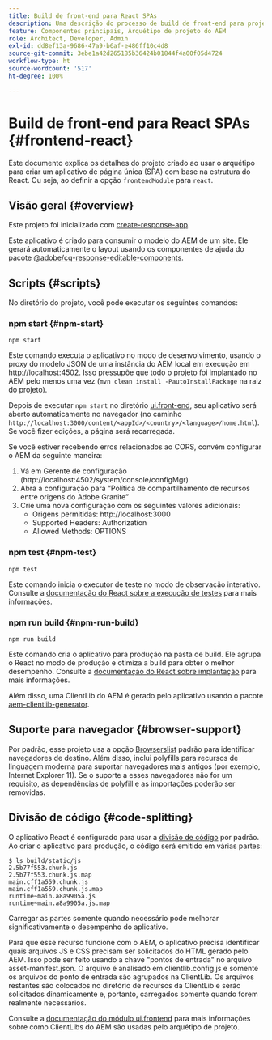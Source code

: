 ```yaml
---
title: Build de front-end para React SPAs
description: Uma descrição do processo de build de front-end para projetos de SPA baseados no React
feature: Componentes principais, Arquétipo de projeto do AEM
role: Architect, Developer, Admin
exl-id: dd8ef13a-9686-47a9-b6af-e486ff10c4d8
source-git-commit: 3ebe1a42d265185b36424b01844f4a00f05d4724
workflow-type: ht
source-wordcount: '517'
ht-degree: 100%

---
```


# Build de front-end para React SPAs {#frontend-react}

Este documento explica os detalhes do projeto criado ao usar o arquétipo para criar um aplicativo de página única (SPA) com base na estrutura do React. Ou seja, ao definir a opção `frontendModule` para `react`.

## Visão geral {#overview}

Este projeto foi inicializado com [create-response-app](https://github.com/facebook/create-react-app).

Este aplicativo é criado para consumir o modelo do AEM de um site. Ele gerará automaticamente o layout usando os componentes de ajuda do pacote [@adobe/cq-response-editable-components](https://www.npmjs.com/package/@adobe/cq-react-editable-components).

## Scripts {#scripts}

No diretório do projeto, você pode executar os seguintes comandos:

### npm start {#npm-start}

```shell
npm start
```

Este comando executa o aplicativo no modo de desenvolvimento, usando o proxy do modelo JSON de uma instância do AEM local em execução em http://localhost:4502. Isso pressupõe que todo o projeto foi implantado no AEM pelo menos uma vez (`mvn clean install -PautoInstallPackage` na raiz do projeto).

Depois de executar `npm start` no diretório [ui.front-end](uifrontend.md), seu aplicativo será aberto automaticamente no navegador (no caminho `http://localhost:3000/content/<appId>/<country>/<language>/home.html`). Se você fizer edições, a página será recarregada.

Se você estiver recebendo erros relacionados ao CORS, convém configurar o AEM da seguinte maneira:

1. Vá em Gerente de configuração (http://localhost:4502/system/console/configMgr)
1. Abra a configuração para “Política de compartilhamento de recursos entre origens do Adobe Granite”
1. Crie uma nova configuração com os seguintes valores adicionais:
   * Origens permitidas: http://localhost:3000
   * Supported Headers: Authorization
   * Allowed Methods: OPTIONS

### npm test {#npm-test}

```shell
npm test
```

Este comando inicia o executor de teste no modo de observação interativo. Consulte a [documentação do React sobre a execução de testes](https://facebook.github.io/create-react-app/docs/running-tests) para mais informações.

### npm run build {#npm-run-build}

```shell
npm run build
```

Este comando cria o aplicativo para produção na pasta de build. Ele agrupa o React no modo de produção e otimiza a build para obter o melhor desempenho. Consulte a [documentação do React sobre implantação](https://facebook.github.io/create-react-app/docs/deployment) para mais informações.

Além disso, uma ClientLib do AEM é gerado pelo aplicativo usando o pacote [aem-clientlib-generator](https://github.com/wcm-io-frontend/aem-clientlib-generator).

## Suporte para navegador {#browser-support}

Por padrão, esse projeto usa a opção [Browserslist](https://github.com/browserslist/browserslist) padrão para identificar navegadores de destino. Além disso, inclui polyfills para recursos de linguagem moderna para suportar navegadores mais antigos (por exemplo, Internet Explorer 11). Se o suporte a esses navegadores não for um requisito, as dependências de polyfill e as importações poderão ser removidas.

## Divisão de código {#code-splitting}

O aplicativo React é configurado para usar a [divisão de código](https://webpack.js.org/guides/code-splitting) por padrão. Ao criar o aplicativo para produção, o código será emitido em várias partes:

```shell
$ ls build/static/js
2.5b77f553.chunk.js
2.5b77f553.chunk.js.map
main.cff1a559.chunk.js
main.cff1a559.chunk.js.map
runtime~main.a8a9905a.js
runtime~main.a8a9905a.js.map
```

Carregar as partes somente quando necessário pode melhorar significativamente o desempenho do aplicativo.

Para que esse recurso funcione com o AEM, o aplicativo precisa identificar quais arquivos JS e CSS precisam ser solicitados do HTML gerado pelo AEM. Isso pode ser feito usando a chave &quot;pontos de entrada&quot; no arquivo asset-manifest.json. O arquivo é analisado em clientlib.config.js e somente os arquivos do ponto de entrada são agrupados na ClientLib. Os arquivos restantes são colocados no diretório de recursos da ClientLib e serão solicitados dinamicamente e, portanto, carregados somente quando forem realmente necessários.

Consulte a [documentação do módulo ui.frontend](uifrontend.md#clientlibs) para mais informações sobre como ClientLibs do AEM são usadas pelo arquétipo de projeto.
